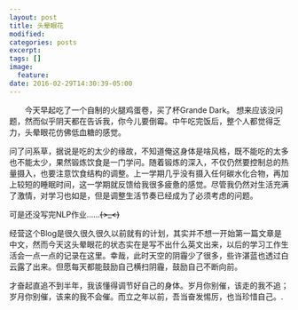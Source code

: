 ```yaml
---
layout: post
title: 头晕眼花
modified:
categories: posts
excerpt:
tags: []
image:
  feature:
date: 2016-02-29T14:30:39-05:00
---
```



&emsp;&emsp;今天早起吃了一个自制的火腿鸡蛋卷，买了杯Grande Dark。 想来应该没问题，然而似乎阴天都在告诉我，你今儿要倒霉。中午吃完饭后，整个人都觉得乏力，头晕眼花仿佛低血糖的感觉。

问了问系草，据说是吃的太少的缘故，不知道俺这身体是啥风格，既不能吃的太多也不能太少，果然锻炼饮食是一门学问。随着锻炼的深入，不仅仍然要控制总的热量摄入，也要注意饮食结构的调整。上一学期几乎没有摄入任何碳水化合物，再加上较短的睡眠时间，这一学期就反馈给我很多疲惫的感觉。尽管我仍然对生活充满了激情，对学习也如是，但是调整生活节奏已经成为了必须考虑的问题。

可是还没写完NLP作业......~~~~(>_<)~~~~

经营这个Blog是很久很久很久以前就有的计划，其实并不想一开始第一篇文章是中文，然而今天这头晕眼花的状态实在是写不出什么英文出来，以后的学习工作生活会一点一点的记录在这里。幸哉，此时天空的阴霾少了很多，些许湛蓝也透过白云露了出来。但愿每天都能鼓励自己横扫阴霾，鼓励自己不断向前。

才奋起直追不到半年，我该懂得调节好自己的身体。岁月你别催，该走的我不追；岁月你别催，该来的我不会催。而立之年以前，吾当奋发惕厉，也当珍惜自己。.
